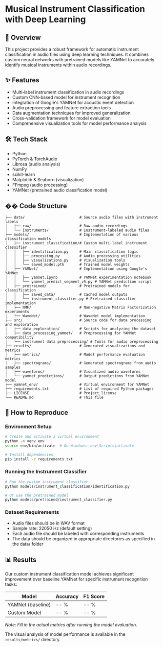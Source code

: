 # Musical Instrument Classification with Deep Learning

## 🧠 Overview

This project provides a robust framework for automatic instrument classification in audio files using deep learning techniques. It combines custom neural networks with pretrained models like YAMNet to accurately identify musical instruments within audio recordings.

## ✨ Features

- Multi-label instrument classification in audio recordings
- Custom CNN-based model for instrument recognition
- Integration of Google's YAMNet for acoustic event detection
- Audio preprocessing and feature extraction tools
- Data augmentation techniques for improved generalization
- Cross-validation framework for model evaluation
- Comprehensive visualization tools for model performance analysis

## 🛠️ Tech Stack

- Python
- PyTorch & TorchAudio
- Librosa (audio analysis)
- NumPy
- scikit-learn
- Matplotlib & Seaborn (visualization)
- FFmpeg (audio processing)
- YAMNet (pretrained audio classification model)

## �� Code Structure

```
├── data/                         # Source audio files with instrument labels
│   ├── raw/                      # Raw audio recordings
│   └── instruments/              # Instrument-labeled audio files
├── models/                       # Implementation of various classification models
│   ├── instrument_classification/# Custom multi-label instrument classifier
│   │   ├── identification.py     # Main classification logic
│   │   ├── processing.py         # Audio processing utilities
│   │   ├── visualizations.py     # Visualization tools
│   │   └── saved_model.pth       # Trained model weights
│   ├── YAMNet/                   # Implementation using Google's YAMNet
│   │   ├── yamnet.ipynb          # YAMNet experimentation notebook
│   │   └── yamnet_predict_segment_v5.py # YAMNet prediction script
│   ├── pretrained/               # Pretrained models for classification
│   │   ├── saved_data/           # Cached model outputs
│   │   └── instrument_classifier.py # Pretrained classifier implementation
│   ├── NMF/                      # Non-negative Matrix Factorization experiments
│   └── WaveNet/                  # WaveNet model implementation
├── src/                          # Source code for data processing and exploration
│   ├── data_exploration/         # Scripts for analyzing the dataset
│   ├── data_processing_yamnet/   # Preprocessing for YAMNet compatibility
│   └── instrument data preprocessing/ # Tools for audio preprocessing
├── results/                      # Generated visualizations and metrics
│   ├── metrics/                  # Model performance evaluation metrics
│   ├── spectrograms/             # Generated spectrograms from audio samples
│   ├── waveforms/                # Visualized audio waveforms
│   └── yamnet_predictions/       # Output predictions from YAMNet model
├── yamnet_env/                   # Virtual environment for YAMNet
├── requirements.txt              # List of required Python packages
├── LICENSE                       # Project license
└── README.md                     # This file
```

## 🚀 How to Reproduce

### Environment Setup

```bash
# Create and activate a virtual environment
python -m venv env
source env/bin/activate  # On Windows: env\Scripts\activate

# Install dependencies
pip install -r requirements.txt
```

### Running the Instrument Classifier

```bash
# Run the custom instrument classifier
python models/instrument_classification/identification.py

# Or use the pretrained model
python models/pretrained/instrument_classifier.py
```

### Dataset Requirements

- Audio files should be in WAV format
- Sample rate: 22050 Hz (default setting)
- Each audio file should be labeled with corresponding instruments
- The data should be organized in appropriate directories as specified in the data/ folder

## 📊 Results

Our custom instrument classification model achieves significant improvement over baseline YAMNet for specific instrument recognition tasks:

| Model             | Accuracy | F1 Score |
| ----------------- | -------- | -------- |
| YAMNet (baseline) | -- %     | -- %     |
| Custom Model      | -- %     | -- %     |

_Note: Fill in the actual metrics after running the model evaluation._

The visual analysis of model performance is available in the `results/metrics/` directory.
